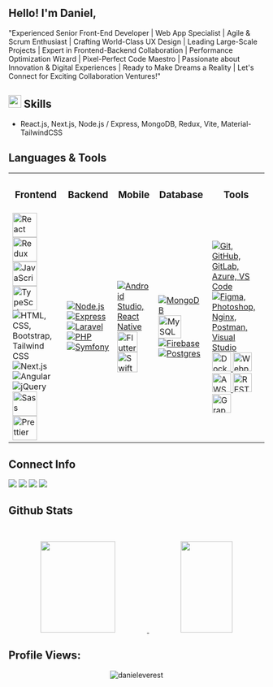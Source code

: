 ## Hello! I'm Daniel,
"Experienced Senior Front-End Developer | Web App Specialist | Agile & Scrum Enthusiast | Crafting World-Class UX Design | Leading Large-Scale Projects | Expert in Frontend-Backend Collaboration | Performance Optimization Wizard | Pixel-Perfect Code Maestro | Passionate about Innovation & Digital Experiences | Ready to Make Dreams a Reality | Let's Connect for Exciting Collaboration Ventures!"

<h2><img src="https://media2.giphy.com/media/QssGEmpkyEOhBCb7e1/giphy.gif?cid=ecf05e47a0n3gi1bfqntqmob8g9aid1oyj2wr3ds3mg700bl&rid=giphy.gif" width ="25"> Skills</h2>

- React.js, Next.js, Node.js / Express, MongoDB, Redux, Vite, Material-TailwindCSS


## Languages & Tools

<table>
  <tr>
    <th><h3 align="center">Frontend</h3></th>
    <th><h3 align="center">Backend</h3></th>
    <th><h3 align="center">Mobile</h3></th>
    <th><h3 align="center">Database</h3></th>
    <th><h3 align="center">Tools</h3></th>
  </tr>
  <tr>
    <td>
        <img src="https://techstack-generator.vercel.app/react-icon.svg" alt="React" width="48" height="48" />
        <img src="https://techstack-generator.vercel.app/redux-icon.svg" alt="Redux" width="48" height="48" />
        <img src="https://techstack-generator.vercel.app/js-icon.svg" alt="JavaScript" width="48" height="48" />
        <img src="https://techstack-generator.vercel.app/ts-icon.svg" alt="TypeScript" width="48" height="48" />
        <img src="https://skillicons.dev/icons?i=html,css,bootstrap,tailwindcss" alt="HTML, CSS, Bootstrap, Tailwind CSS" />
        <img src="https://skillicons.dev/icons?i=nextjs" alt="Next.js" />
        <img src="https://skillicons.dev/icons?i=angular" alt="Angular" />
        <img src="https://skillicons.dev/icons?i=jquery" alt="jQuery" />
        <img src="https://techstack-generator.vercel.app/sass-icon.svg" alt="Sass" width="48" height="48" />
        <img src="https://techstack-generator.vercel.app/prettier-icon.svg" alt="Prettier" width="48" height="48" />
    </td>
    <td>
      <a href="https://skillicons.dev">
        <img src="https://skillicons.dev/icons?i=nodejs" alt="Node.js" />
        <img src="https://skillicons.dev/icons?i=express" alt="Express" />
        <img src="https://skillicons.dev/icons?i=laravel" alt="Laravel" />
        <img src="https://skillicons.dev/icons?i=php" alt="PHP" />
        <img src="https://skillicons.dev/icons?i=symfony" alt="Symfony" />
      </a>
    </td>
    <td>
      <a href="https://skillicons.dev">
        <img src="https://skillicons.dev/icons?i=androidstudio,react" alt="Android Studio, React Native" />
        <img src="https://skillicons.dev/icons?i=flutter" alt="Flutter" width="40" height="40" />
        <img src="https://techstack-generator.vercel.app/swift-icon.svg" alt="Swift" width="40" height="40" />
      </a>
    </td>
    <td>
      <a href="https://skillicons.dev">
        <img src="https://skillicons.dev/icons?i=mongodb" alt="MongoDB" />
        <img src="https://techstack-generator.vercel.app/mysql-icon.svg" alt="MySQL" width="45" height="45" />
        <img src="https://skillicons.dev/icons?i=firebase" alt="Firebase" />
        <img src="https://skillicons.dev/icons?i=postgres" alt="Postgres" />
      </a>
    </td>
    <td>
      <a href="https://skillicons.dev">
        <img src="https://skillicons.dev/icons?i=git,github,gitlab,azure,vscode" alt="Git, GitHub, GitLab, Azure, VS Code" />
        <img src="https://skillicons.dev/icons?i=figma,photoshop,nginx,postman,visualstudio" alt="Figma, Photoshop, Nginx, Postman, Visual Studio" />
        <img src="https://techstack-generator.vercel.app/docker-icon.svg" alt="Docker" width="37" height="37" />
        <img src="https://techstack-generator.vercel.app/webpack-icon.svg" alt="Webpack" width="37" height="37" />
        <img src="https://techstack-generator.vercel.app/aws-icon.svg" alt="AWS" width="37" height="37" />
        <img src="https://techstack-generator.vercel.app/restapi-icon.svg" alt="REST API" width="37" height="37" />
        <img src="https://techstack-generator.vercel.app/graphql-icon.svg" alt="GraphQL" width="37" height="37" />
      </a>
    </td>
  </tr>
</table>


## Connect Info

<p align="left">
  <a href = "mailto:danieleverest0214@gmail.com"><img src="https://img.shields.io/badge/-Gmail-%23333?style=for-the-badge&logo=gmail&logoColor=red"/></a>
  <a target="_blank" href = "https://www.linkedin.com/in/danieleverest214"><img src="https://img.shields.io/badge/-Linkedin-%23333?style=for-the-badge&logo=linkedin&logoColor=blue"/></a>
  <a target="_blank" href = "https://discordapp.com/users/1206442515150938123"><img src="https://img.shields.io/badge/-Discord-%23333?style=for-the-badge&logo=discord&logoColor=blue"/></a>
  <a target="_blank" href = "https://t.me/sunshine18920"><img src="https://img.shields.io/badge/-Telegram-%23333?style=for-the-badge&logo=telegram&logoColor=blue"/></a>
</p>


## Github Stats

<!-- <p align="center">
    <a href="https://github-readme-activity-graph.vercel.app/graph?username=danieleverest&theme=react-dark&hide_border=true&hide_title=false&area=true&custom_title=Total%20contribution%20graph%20in%20all%20repo">
        <img src="https://github-readme-activity-graph.vercel.app/graph?username=danieleverest&theme=react-dark&hide_border=true&hide_title=false&area=true&custom_title=Total%20contribution%20graph%20in%20all%20repo" width="95%" alt="activity graph">
    </a>
</p> -->

  <br />
    <p align="center">
        <a href="https://github-readme-stats-eight-theta.vercel.app/api/top-langs/?username=danieleverest&theme=gotham&exclude_repo=KNN-Image-Classification&show_icons=true&hide_border=true&layout=compact">
            <img width="54%" height="180em" src="https://github-readme-stats-eight-theta.vercel.app/api?username=danieleverest&theme=gotham&show_icons=true&hide_border=true&include_all_commits=true&count_private=true" />
            <img width="45%" height="180em" src="https://github-readme-stats-eight-theta.vercel.app/api/top-langs/?username=danieleverest&theme=gotham&exclude_repo=KNN-Image-Classification&show_icons=true&hide_border=true&layout=compact"/>
        </a>
    </p>

</p>


## Profile Views:
<!--
<p align="center">
    <a href="https://visitcount.itsvg.in/api?id=danieleverest&label=Profile%20Views&color=6&icon=1&pretty=true">
        <img src="https://visitcount.itsvg.in/api?id=danieleverest&label=Profile%20Views&color=6&icon=1&pretty=true" alt="Profile Views">
    </a>
</p>
 -->
<p align="center"> 
 <img src="https://komarev.com/ghpvc/?username=danieleverest&label=Profile%20views&color=0e75b6&style=flat" alt="danieleverest" /> 
<!-- ![](https://komarev.com/ghpvc/?username=danieleverest) -->
<!--  <img src="https://img.shields.io/badge/Languages-Python | Java | PHP | Typescript | Node | React -green.svg" alt="supun nanayakkara's languages" />
 <img alt="Profile followers" src="https://img.shields.io/github/followers/danieleverest"> -->
</p>
